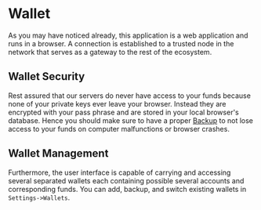 # Wallet

As you may have noticed already, this application is a web application and runs
in a browser. A connection is established to a trusted node in the network that
serves as a gateway to the rest of the ecosystem.

## Wallet Security

Rest assured that our servers do never have access to your funds because none of
your private keys ever leave your browser. Instead they are encrypted with your
pass phrase and are stored in your local browser's database. Hence you should
make sure to have a proper [Backup](../introduction/backups.md) to not lose
access to your funds on computer malfunctions or browser crashes.

## Wallet Management

Furthermore, the user interface is capable of carrying and accessing several
separated wallets each containing possible several accounts and corresponding
funds. You can add, backup, and switch existing wallets in `Settings->Wallets`.
